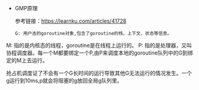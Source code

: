 - GMP原理

  参考链接：https://learnku.com/articles/41728
  
  ```
  G: 用户态的goroutine对象,包含了goroutine的栈，上下文，状态等信息。
M: 指的是内核态的线程，goroutine是在线程上运行的。
  P: 指的是处理器，又叫协程调度器。每一个M都要绑定一个P,由P来调度本地的goroutine队列中的G到绑定的M上去运行。
  
  抢占机调度证了不会有一个G长时间的运行导致其他G无法运行的情况发生。一个g运行到10ms,p就会将阻塞的g放回全局g队列里。
  
  ```
  
  

